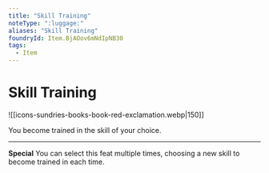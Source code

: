 ```yaml
---
title: "Skill Training"
noteType: ":luggage:"
aliases: "Skill Training"
foundryId: Item.BjAOov6mNdIpNB30
tags:
  - Item
---
```


# Skill Training
![[icons-sundries-books-book-red-exclamation.webp|150]]

You become trained in the skill of your choice.

* * *

**Special** You can select this feat multiple times, choosing a new skill to become trained in each time.
